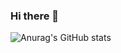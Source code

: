 ### Hi there 👋


![Anurag's GitHub stats](https://github-readme-stats.vercel.app/api?username=CaiqueMarconi&show_icons=true&theme=tokyonight)








<!--
**CaiqueMarconi/CaiqueMarconi** is a ✨ _special_ ✨ repository because its `README.md` (this file) appears on your GitHub profile.

Here are some ideas to get you started:

- 🔭 I’m currently working on ...
- 🌱 I’m currently learning ...
- 👯 I’m looking to collaborate on ...
- 🤔 I’m looking for help with ...
- 💬 Ask me about ...
- 📫 How to reach me: ...
- 😄 Pronouns: ...
- ⚡ Fun fact: ...
-->
